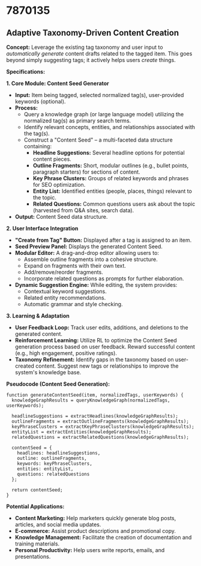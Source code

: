 # 7870135

## Adaptive Taxonomy-Driven Content Creation

**Concept:** Leverage the existing tag taxonomy and user input to *automatically generate* content drafts related to the tagged item. This goes beyond simply suggesting tags; it actively helps users *create* things.

**Specifications:**

**1. Core Module: Content Seed Generator**

*   **Input:** Item being tagged, selected normalized tag(s), user-provided keywords (optional).
*   **Process:**
    *   Query a knowledge graph (or large language model) utilizing the normalized tag(s) as primary search terms.
    *   Identify relevant concepts, entities, and relationships associated with the tag(s).
    *   Construct a "Content Seed" – a multi-faceted data structure containing:
        *   **Headline Suggestions:** Several headline options for potential content pieces.
        *   **Outline Fragments:** Short, modular outlines (e.g., bullet points, paragraph starters) for sections of content.
        *   **Key Phrase Clusters:** Groups of related keywords and phrases for SEO optimization.
        *   **Entity List:** Identified entities (people, places, things) relevant to the topic.
        *   **Related Questions:**  Common questions users ask about the topic (harvested from Q&A sites, search data).
*   **Output:** Content Seed data structure.

**2. User Interface Integration**

*   **"Create from Tag" Button:** Displayed after a tag is assigned to an item.
*   **Seed Preview Panel:** Displays the generated Content Seed.
*   **Modular Editor:** A drag-and-drop editor allowing users to:
    *   Assemble outline fragments into a cohesive structure.
    *   Expand on fragments with their own text.
    *   Add/remove/reorder fragments.
    *   Incorporate related questions as prompts for further elaboration.
*   **Dynamic Suggestion Engine:** While editing, the system provides:
    *   Contextual keyword suggestions.
    *   Related entity recommendations.
    *   Automatic grammar and style checking.

**3.  Learning & Adaptation**

*   **User Feedback Loop:** Track user edits, additions, and deletions to the generated content.
*   **Reinforcement Learning:** Utilize RL to optimize the Content Seed generation process based on user feedback.  Reward successful content (e.g., high engagement, positive ratings).
*   **Taxonomy Refinement:** Identify gaps in the taxonomy based on user-created content. Suggest new tags or relationships to improve the system's knowledge base.

**Pseudocode (Content Seed Generation):**

```
function generateContentSeed(item, normalizedTags, userKeywords) {
  knowledgeGraphResults = queryKnowledgeGraph(normalizedTags, userKeywords);

  headlineSuggestions = extractHeadlines(knowledgeGraphResults);
  outlineFragments = extractOutlineFragments(knowledgeGraphResults);
  keyPhraseClusters = extractKeyPhraseClusters(knowledgeGraphResults);
  entityList = extractEntities(knowledgeGraphResults);
  relatedQuestions = extractRelatedQuestions(knowledgeGraphResults);

  contentSeed = {
    headlines: headlineSuggestions,
    outline: outlineFragments,
    keywords: keyPhraseClusters,
    entities: entityList,
    questions: relatedQuestions
  };

  return contentSeed;
}
```

**Potential Applications:**

*   **Content Marketing:**  Help marketers quickly generate blog posts, articles, and social media updates.
*   **E-commerce:** Assist product descriptions and promotional copy.
*   **Knowledge Management:**  Facilitate the creation of documentation and training materials.
*   **Personal Productivity:**  Help users write reports, emails, and presentations.